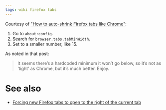 ```yaml
---
tags: wiki firefox tabs
---
```


Courtesy of ["How to auto-shrink Firefox tabs like Chrome"](https://medium.com/@stevenpack/how-to-auto-shrink-firefox-tabs-like-chrome-27bfb03fb7c0):

1. Go to `about:config`.
2. Search for `browser.tabs.tabMinWidth`.
3. Set to a smaller number, like 15.

As noted in that post:

> It seems there’s a hardcoded minimum it won’t go below, so it’s not as ‘tight’ as Chrome, but it’s much better. Enjoy.

# See also

-   [Forcing new Firefox tabs to open to the right of the current tab](/wiki/Forcing_new_Firefox_tabs_to_open_to_the_right_of_the_current_tab)
